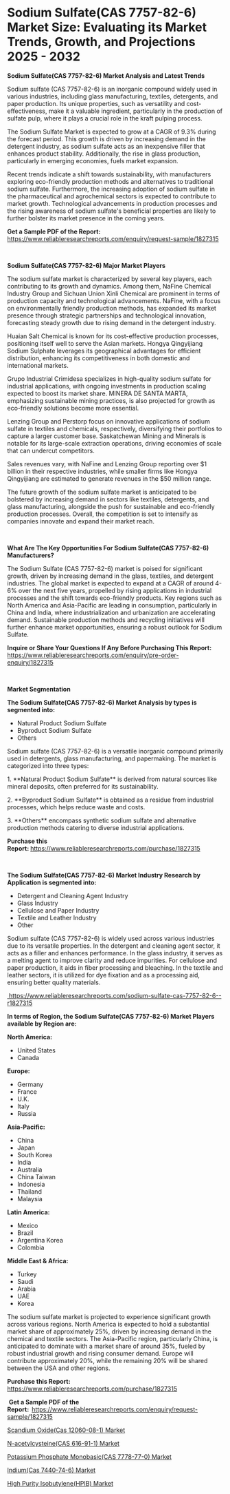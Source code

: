 <p><h1>Sodium Sulfate(CAS 7757-82-6) Market Size: Evaluating its Market Trends, Growth, and Projections 2025 - 2032</h1></p><p><strong>Sodium Sulfate(CAS 7757-82-6) Market Analysis and Latest Trends</strong></p>
<p><p>Sodium sulfate (CAS 7757-82-6) is an inorganic compound widely used in various industries, including glass manufacturing, textiles, detergents, and paper production. Its unique properties, such as versatility and cost-effectiveness, make it a valuable ingredient, particularly in the production of sulfate pulp, where it plays a crucial role in the kraft pulping process. </p><p>The Sodium Sulfate Market is expected to grow at a CAGR of 9.3% during the forecast period. This growth is driven by increasing demand in the detergent industry, as sodium sulfate acts as an inexpensive filler that enhances product stability. Additionally, the rise in glass production, particularly in emerging economies, fuels market expansion. </p><p>Recent trends indicate a shift towards sustainability, with manufacturers exploring eco-friendly production methods and alternatives to traditional sodium sulfate. Furthermore, the increasing adoption of sodium sulfate in the pharmaceutical and agrochemical sectors is expected to contribute to market growth. Technological advancements in production processes and the rising awareness of sodium sulfate's beneficial properties are likely to further bolster its market presence in the coming years.</p></p>
<p><strong>Get a Sample PDF of the Report:&nbsp;</strong> <a href="https://www.reliableresearchreports.com/enquiry/request-sample/1827315?utm_campaign=7&utm_medium=2&utm_source=Github&utm_content=ia&utm_term=03022025&utm_id=sodium-sulfatecas-7757-82-6">https://www.reliableresearchreports.com/enquiry/request-sample/1827315</a></p>
<p>&nbsp;</p>
<p><strong>Sodium Sulfate(CAS 7757-82-6) Major Market Players</strong></p>
<p><p>The sodium sulfate market is characterized by several key players, each contributing to its growth and dynamics. Among them, NaFine Chemical Industry Group and Sichuan Union Xinli Chemical are prominent in terms of production capacity and technological advancements. NaFine, with a focus on environmentally friendly production methods, has expanded its market presence through strategic partnerships and technological innovation, forecasting steady growth due to rising demand in the detergent industry.</p><p>Huaian Salt Chemical is known for its cost-effective production processes, positioning itself well to serve the Asian markets. Hongya Qingyijiang Sodium Sulphate leverages its geographical advantages for efficient distribution, enhancing its competitiveness in both domestic and international markets.</p><p>Grupo Industrial Crimidesa specializes in high-quality sodium sulfate for industrial applications, with ongoing investments in production scaling expected to boost its market share. MINERA DE SANTA MARTA, emphasizing sustainable mining practices, is also projected for growth as eco-friendly solutions become more essential.</p><p>Lenzing Group and Perstorp focus on innovative applications of sodium sulfate in textiles and chemicals, respectively, diversifying their portfolios to capture a larger customer base. Saskatchewan Mining and Minerals is notable for its large-scale extraction operations, driving economies of scale that can undercut competitors.</p><p>Sales revenues vary, with NaFine and Lenzing Group reporting over $1 billion in their respective industries, while smaller firms like Hongya Qingyijiang are estimated to generate revenues in the $50 million range.</p><p>The future growth of the sodium sulfate market is anticipated to be bolstered by increasing demand in sectors like textiles, detergents, and glass manufacturing, alongside the push for sustainable and eco-friendly production processes. Overall, the competition is set to intensify as companies innovate and expand their market reach.</p></p>
<p>&nbsp;</p>
<p><strong>What Are The Key Opportunities For Sodium Sulfate(CAS 7757-82-6) Manufacturers?</strong></p>
<p><p>The Sodium Sulfate (CAS 7757-82-6) market is poised for significant growth, driven by increasing demand in the glass, textiles, and detergent industries. The global market is expected to expand at a CAGR of around 4-6% over the next five years, propelled by rising applications in industrial processes and the shift towards eco-friendly products. Key regions such as North America and Asia-Pacific are leading in consumption, particularly in China and India, where industrialization and urbanization are accelerating demand. Sustainable production methods and recycling initiatives will further enhance market opportunities, ensuring a robust outlook for Sodium Sulfate.</p></p>
<p><strong>Inquire or Share Your Questions If Any Before Purchasing This Report:</strong> <a href="https://www.reliableresearchreports.com/enquiry/pre-order-enquiry/1827315?utm_campaign=7&utm_medium=2&utm_source=Github&utm_content=ia&utm_term=03022025&utm_id=sodium-sulfatecas-7757-82-6">https://www.reliableresearchreports.com/enquiry/pre-order-enquiry/1827315</a></p>
<p>&nbsp;</p>
<p><strong>Market Segmentation</strong></p>
<p><strong>The Sodium Sulfate(CAS 7757-82-6) Market Analysis by types is segmented into:</strong></p>
<p><ul><li>Natural Product Sodium Sulfate</li><li>Byproduct Sodium Sulfate</li><li>Others</li></ul></p>
<p><p>Sodium sulfate (CAS 7757-82-6) is a versatile inorganic compound primarily used in detergents, glass manufacturing, and papermaking. The market is categorized into three types: </p><p>1. **Natural Product Sodium Sulfate** is derived from natural sources like mineral deposits, often preferred for its sustainability.</p><p>2. **Byproduct Sodium Sulfate** is obtained as a residue from industrial processes, which helps reduce waste and costs.</p><p>3. **Others** encompass synthetic sodium sulfate and alternative production methods catering to diverse industrial applications.</p></p>
<p><strong>Purchase this Report:&nbsp;</strong><a href="https://www.reliableresearchreports.com/purchase/1827315?utm_campaign=7&utm_medium=2&utm_source=Github&utm_content=ia&utm_term=03022025&utm_id=sodium-sulfatecas-7757-82-6">https://www.reliableresearchreports.com/purchase/1827315</a></p>
<p>&nbsp;</p>
<p><strong>The Sodium Sulfate(CAS 7757-82-6) Market Industry Research by Application is segmented into:</strong></p>
<p><ul><li>Detergent and Cleaning Agent Industry</li><li>Glass Industry</li><li>Cellulose and Paper Industry</li><li>Textile and Leather Industry</li><li>Other</li></ul></p>
<p><p>Sodium sulfate (CAS 7757-82-6) is widely used across various industries due to its versatile properties. In the detergent and cleaning agent sector, it acts as a filler and enhances performance. In the glass industry, it serves as a melting agent to improve clarity and reduce impurities. For cellulose and paper production, it aids in fiber processing and bleaching. In the textile and leather sectors, it is utilized for dye fixation and as a processing aid, ensuring better quality materials.</p></p>
<p><a href="https://www.reliableresearchreports.com/sodium-sulfate-cas-7757-82-6--r1827315?utm_campaign=7&utm_medium=2&utm_source=Github&utm_content=ia&utm_term=03022025&utm_id=sodium-sulfatecas-7757-82-6">&nbsp;https://www.reliableresearchreports.com/sodium-sulfate-cas-7757-82-6--r1827315</a></p>
<p><strong>In terms of Region, the Sodium Sulfate(CAS 7757-82-6) Market Players available by Region are:</strong></p>
<p>
    <p> <strong> North America: </strong>
        <ul>
            <li>United States</li>
            <li>Canada</li>
        </ul>
        </p> 
    <p> <strong> Europe: </strong>
        <ul>
            <li>Germany</li>
            <li>France</li>
            <li>U.K.</li>
            <li>Italy</li>
            <li>Russia</li>
        </ul>
        </p> 
    <p> <strong> Asia-Pacific: </strong>
        <ul>
            <li>China</li>
            <li>Japan</li>
            <li>South Korea</li>
            <li>India</li>
            <li>Australia</li>
            <li>China Taiwan</li>
            <li>Indonesia</li>
            <li>Thailand</li>
            <li>Malaysia</li>
        </ul>
        </p> 
    <p> <strong> Latin America: </strong>
        <ul>
            <li>Mexico</li>
            <li>Brazil</li>
            <li>Argentina Korea</li>
            <li>Colombia</li>
        </ul>
        </p> 
    <p> <strong> Middle East & Africa: </strong>
        <ul>
            <li>Turkey</li>
            <li>Saudi</li>
            <li>Arabia</li>
            <li>UAE</li>
            <li>Korea</li>
        </ul>
    </p>
    </p>
<p><p>The sodium sulfate market is projected to experience significant growth across various regions. North America is expected to hold a substantial market share of approximately 25%, driven by increasing demand in the chemical and textile sectors. The Asia-Pacific region, particularly China, is anticipated to dominate with a market share of around 35%, fueled by robust industrial growth and rising consumer demand. Europe will contribute approximately 20%, while the remaining 20% will be shared between the USA and other regions.</p></p>
<p><strong>Purchase this Report: </strong><a href="https://www.reliableresearchreports.com/purchase/1827315?utm_campaign=7&utm_medium=2&utm_source=Github&utm_content=ia&utm_term=03022025&utm_id=sodium-sulfatecas-7757-82-6">https://www.reliableresearchreports.com/purchase/1827315</a></p>
<p>&nbsp;<strong>Get a Sample PDF of the Report:&nbsp;&nbsp;</strong><a href="https://www.reliableresearchreports.com/enquiry/request-sample/1827315?utm_campaign=7&utm_medium=2&utm_source=Github&utm_content=ia&utm_term=03022025&utm_id=sodium-sulfatecas-7757-82-6">https://www.reliableresearchreports.com/enquiry/request-sample/1827315</a></p>
<p><strong></strong></p>
<p><p><a href="https://github.com/hannajuana198484/Market-Research-Report-List-1/blob/main/scandium-oxidecas-12060-08-1-market.md?utm_campaign=7&utm_medium=2&utm_source=Github&utm_content=ia&utm_term=03022025&utm_id=sodium-sulfatecas-7757-82-6">Scandium Oxide(Cas 12060-08-1) Market</a></p><p><a href="https://github.com/oliveroste6/Market-Research-Report-List-1/blob/main/n-acetylcysteinecas-616-91-1-market.md?utm_campaign=7&utm_medium=2&utm_source=Github&utm_content=ia&utm_term=03022025&utm_id=sodium-sulfatecas-7757-82-6">N-acetylcysteine(CAS 616-91-1) Market</a></p><p><a href="https://github.com/zitanebeibit9/Market-Research-Report-List-1/blob/main/potassium-phosphate-monobasiccas-7778-77-0-market.md?utm_campaign=7&utm_medium=2&utm_source=Github&utm_content=ia&utm_term=03022025&utm_id=sodium-sulfatecas-7757-82-6">Potassium Phosphate Monobasic(CAS 7778-77-0) Market</a></p><p><a href="https://github.com/carendesrochers299/Market-Research-Report-List-1/blob/main/indiumcas-7440-74-6-market.md?utm_campaign=7&utm_medium=2&utm_source=Github&utm_content=ia&utm_term=03022025&utm_id=sodium-sulfatecas-7757-82-6">Indium(Cas 7440-74-6) Market</a></p><p><a href="https://github.com/chaturberville8181/Market-Research-Report-List-1/blob/main/high-purity-isobutylenehpib-market.md?utm_campaign=7&utm_medium=2&utm_source=Github&utm_content=ia&utm_term=03022025&utm_id=sodium-sulfatecas-7757-82-6">High Purity Isobutylene(HPIB) Market</a></p></p>